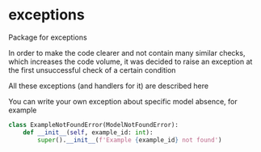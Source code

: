 # exceptions

Package for exceptions

In order to make the code clearer and not contain many similar checks, which increases the code volume, it was decided to raise an exception at the first unsuccessful check of a certain condition

All these exceptions (and handlers for it) are described here

You can write your own exception about specific model absence, for example
```python
class ExampleNotFoundError(ModelNotFoundError):
    def __init__(self, example_id: int):
        super().__init__(f'Example {example_id} not found')
```

